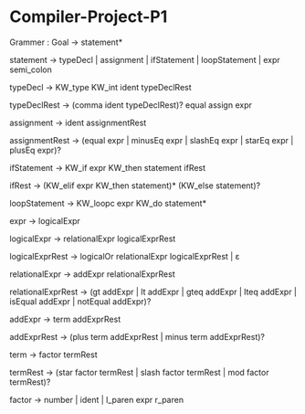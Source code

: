 # Compiler-Project-P1

Grammer :
Goal           -> statement*

statement         -> typeDecl | assignment | ifStatement | loopStatement | expr semi_colon

typeDecl          -> KW_type KW_int ident typeDeclRest

typeDeclRest      -> (comma ident typeDeclRest)? equal assign expr

assignment        -> ident assignmentRest

assignmentRest    -> (equal expr | minusEq expr | slashEq expr | starEq expr | plusEq expr)?

ifStatement       -> KW_if expr KW_then statement ifRest

ifRest            -> (KW_elif expr KW_then statement)* (KW_else statement)?

loopStatement     -> KW_loopc expr KW_do statement*

expr              -> logicalExpr

logicalExpr       -> relationalExpr logicalExprRest

logicalExprRest   -> logicalOr relationalExpr logicalExprRest | ε

relationalExpr    -> addExpr relationalExprRest

relationalExprRest -> (gt addExpr | lt addExpr | gteq addExpr | lteq addExpr | isEqual addExpr | notEqual addExpr)?

addExpr           -> term addExprRest

addExprRest       -> (plus term addExprRest | minus term addExprRest)? 

term              -> factor termRest

termRest          -> (star factor termRest | slash factor termRest | mod factor termRest)? 

factor            -> number | ident | l_paren expr r_paren






